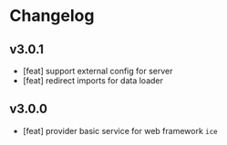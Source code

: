 # Changelog

## v3.0.1

- [feat] support external config for server
- [feat] redirect imports for data loader

## v3.0.0

- [feat] provider basic service for web framework `ice`